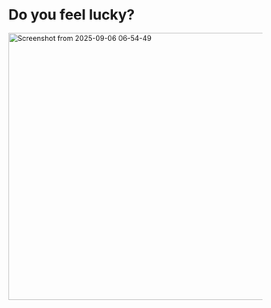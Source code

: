 # Do you feel lucky?
<img width="1109" height="530" alt="Screenshot from 2025-09-06 06-54-49" src="https://github.com/user-attachments/assets/2e357415-19e3-4926-b4d5-135c112ebcf6" />
